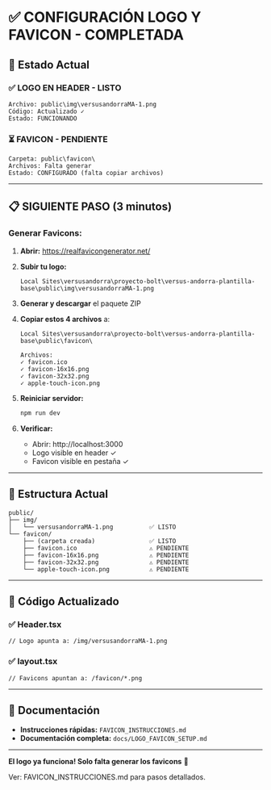 # ✅ CONFIGURACIÓN LOGO Y FAVICON - COMPLETADA

## 🎉 Estado Actual

### ✅ LOGO EN HEADER - LISTO
```
Archivo: public\img\versusandorraMA-1.png
Código: Actualizado ✓
Estado: FUNCIONANDO
```

### ⏳ FAVICON - PENDIENTE
```
Carpeta: public\favicon\
Archivos: Falta generar
Estado: CONFIGURADO (falta copiar archivos)
```

---

## 📋 SIGUIENTE PASO (3 minutos)

### Generar Favicons:

1. **Abrir:** https://realfavicongenerator.net/

2. **Subir tu logo:**
   ```
   Local Sites\versusandorra\proyecto-bolt\versus-andorra-plantilla-base\public\img\versusandorraMA-1.png
   ```

3. **Generar y descargar** el paquete ZIP

4. **Copiar estos 4 archivos** a:
   ```
   Local Sites\versusandorra\proyecto-bolt\versus-andorra-plantilla-base\public\favicon\
   
   Archivos:
   ✓ favicon.ico
   ✓ favicon-16x16.png
   ✓ favicon-32x32.png
   ✓ apple-touch-icon.png
   ```

5. **Reiniciar servidor:**
   ```bash
   npm run dev
   ```

6. **Verificar:**
   - Abrir: http://localhost:3000
   - Logo visible en header ✓
   - Favicon visible en pestaña ✓

---

## 📁 Estructura Actual

```
public/
├── img/
│   └── versusandorraMA-1.png          ✅ LISTO
└── favicon/
    ├── (carpeta creada)               ✅ LISTO
    ├── favicon.ico                    ⚠️ PENDIENTE
    ├── favicon-16x16.png              ⚠️ PENDIENTE
    ├── favicon-32x32.png              ⚠️ PENDIENTE
    └── apple-touch-icon.png           ⚠️ PENDIENTE
```

---

## 🎯 Código Actualizado

### ✅ Header.tsx
```tsx
// Logo apunta a: /img/versusandorraMA-1.png
```

### ✅ layout.tsx
```tsx
// Favicons apuntan a: /favicon/*.png
```

---

## 📖 Documentación

- **Instrucciones rápidas:** `FAVICON_INSTRUCCIONES.md`
- **Documentación completa:** `docs/LOGO_FAVICON_SETUP.md`

---

**El logo ya funciona! Solo falta generar los favicons** 🚀

Ver: FAVICON_INSTRUCCIONES.md para pasos detallados.
